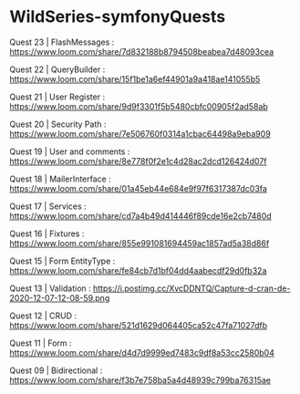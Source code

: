 # WildSeries-symfonyQuests
Quest 23 | FlashMessages : https://www.loom.com/share/7d832188b8794508beabea7d48093cea



Quest 22 | QueryBuilder : https://www.loom.com/share/15f1be1a6ef44901a9a418ae141055b5



Quest 21 | User Register : https://www.loom.com/share/9d9f3301f5b5480cbfc00905f2ad58ab



Quest 20 | Security Path : https://www.loom.com/share/7e506760f0314a1cbac64498a9eba909



Quest 19 | User and comments : https://www.loom.com/share/8e778f0f2e1c4d28ac2dcd126424d07f



Quest 18 | MailerInterface : https://www.loom.com/share/01a45eb44e684e9f97f6317387dc03fa



Quest 17 | Services : https://www.loom.com/share/cd7a4b49d414446f89cde16e2cb7480d



Quest 16 | Fixtures : https://www.loom.com/share/855e991081694459ac1857ad5a38d86f



Quest 15 | Form EntityType : https://www.loom.com/share/fe84cb7d1bf04dd4aabecdf29d0fb32a



Quest 13 | Validation : https://i.postimg.cc/XvcDDNTQ/Capture-d-cran-de-2020-12-07-12-08-59.png



Quest 12 | CRUD : https://www.loom.com/share/521d1629d064405ca52c47fa71027dfb



Quest 11 | Form : https://www.loom.com/share/d4d7d9999ed7483c9df8a53cc2580b04



Quest 09 | Bidirectional : https://www.loom.com/share/f3b7e758ba5a4d48939c799ba76315ae



